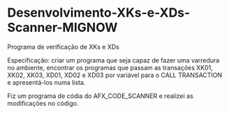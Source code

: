 # Desenvolvimento-XKs-e-XDs-Scanner-MIGNOW
Programa de verificação de XKs e XDs

Especificação: criar um programa que seja capaz de fazer uma varredura no ambiente, 
encontrar os programas que passam as transações XK01, XK02, XK03, XD01, XD02 e XD03
por variável para o CALL TRANSACTION e apresentá-los numa lista.

Fiz um programa de códia do AFX_CODE_SCANNER e realizei as modificações no código.
